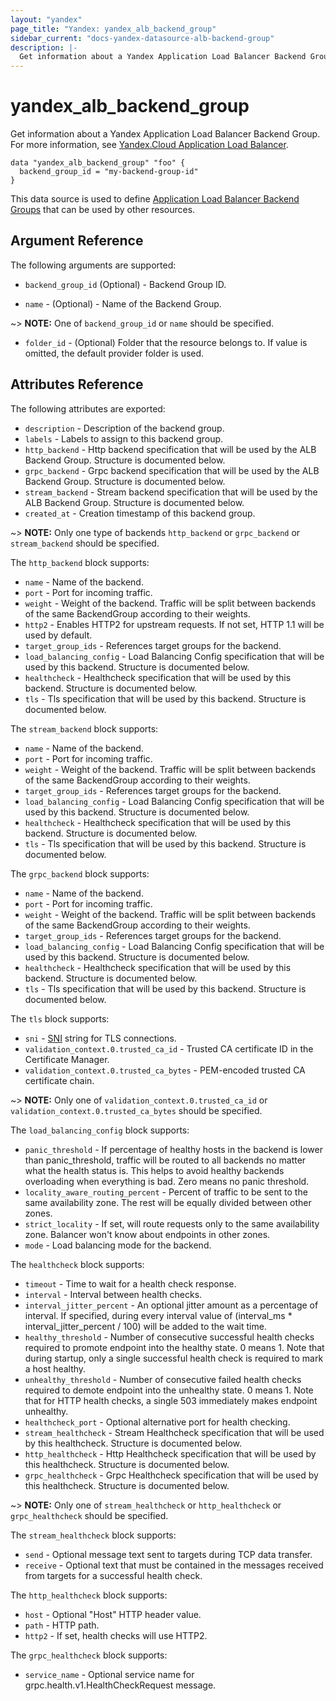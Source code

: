 ```yaml
---
layout: "yandex"
page_title: "Yandex: yandex_alb_backend_group"
sidebar_current: "docs-yandex-datasource-alb-backend-group"
description: |-
  Get information about a Yandex Application Load Balancer Backend Group.
---
```


# yandex\_alb\_backend\_group

Get information about a Yandex Application Load Balancer Backend Group. For more information, see
[Yandex.Cloud Application Load Balancer](https://cloud.yandex.com/en/docs/application-load-balancer/quickstart).

```hcl
data "yandex_alb_backend_group" "foo" {
  backend_group_id = "my-backend-group-id"
}
```

This data source is used to define [Application Load Balancer Backend Groups] that can be used by other resources.

## Argument Reference

The following arguments are supported:

* `backend_group_id` (Optional) - Backend Group ID.

* `name` - (Optional) - Name of the Backend Group.

~> **NOTE:** One of `backend_group_id` or `name` should be specified.

* `folder_id` - (Optional) Folder that the resource belongs to. If value is omitted, the default provider folder is used.

## Attributes Reference

The following attributes are exported:

* `description` - Description of the backend group.
* `labels` - Labels to assign to this backend group.
* `http_backend` - Http backend specification that will be used by the ALB Backend Group. Structure is documented below. 
* `grpc_backend` - Grpc backend specification that will be used by the ALB Backend Group. Structure is documented below.
* `stream_backend` - Stream backend specification that will be used by the ALB Backend Group. Structure is documented below.
* `created_at` - Creation timestamp of this backend group.

~> **NOTE:** Only one type of backends `http_backend` or `grpc_backend` or `stream_backend` should be specified.

The `http_backend` block supports:

* `name` - Name of the backend.
* `port` - Port for incoming traffic.
* `weight` - Weight of the backend. Traffic will be split between backends of the same BackendGroup according to their weights. 
* `http2` - Enables HTTP2 for upstream requests. If not set, HTTP 1.1 will be used by default.
* `target_group_ids` - References target groups for the backend.
* `load_balancing_config` - Load Balancing Config specification that will be used by this backend. Structure is documented below.
* `healthcheck` - Healthcheck specification that will be used by this backend. Structure is documented below.
* `tls` - Tls specification that will be used by this backend. Structure is documented below.

The `stream_backend` block supports:

* `name` - Name of the backend.
* `port` - Port for incoming traffic.
* `weight` - Weight of the backend. Traffic will be split between backends of the same BackendGroup according to their weights.
* `target_group_ids` - References target groups for the backend.
* `load_balancing_config` - Load Balancing Config specification that will be used by this backend. Structure is documented below.
* `healthcheck` - Healthcheck specification that will be used by this backend. Structure is documented below.
* `tls` - Tls specification that will be used by this backend. Structure is documented below.

The `grpc_backend` block supports:

* `name` - Name of the backend.
* `port` - Port for incoming traffic.
* `weight` - Weight of the backend. Traffic will be split between backends of the same BackendGroup according to their weights.
* `target_group_ids` - References target groups for the backend.
* `load_balancing_config` - Load Balancing Config specification that will be used by this backend. Structure is documented below.
* `healthcheck` - Healthcheck specification that will be used by this backend. Structure is documented below.
* `tls` - Tls specification that will be used by this backend. Structure is documented below.

The `tls` block supports:

* `sni` - [SNI](https://en.wikipedia.org/wiki/Server_Name_Indication) string for TLS connections.
* `validation_context.0.trusted_ca_id` - Trusted CA certificate ID in the Certificate Manager.
* `validation_context.0.trusted_ca_bytes` - PEM-encoded trusted CA certificate chain.

~> **NOTE:** Only one of `validation_context.0.trusted_ca_id` or `validation_context.0.trusted_ca_bytes` should be specified.

The `load_balancing_config` block supports:

* `panic_threshold` - If percentage of healthy hosts in the backend is lower than panic_threshold, traffic will be routed to all backends no matter what the health status is. This helps to avoid healthy backends overloading  when everything is bad. Zero means no panic threshold.
* `locality_aware_routing_percent` - Percent of traffic to be sent to the same availability zone. The rest will be equally divided between other zones.
* `strict_locality` - If set, will route requests only to the same availability zone. Balancer won't know about endpoints in other zones.
* `mode` - Load balancing mode for the backend.

The `healthcheck` block supports:

* `timeout` - Time to wait for a health check response.
* `interval` - Interval between health checks.
* `interval_jitter_percent` - An optional jitter amount as a percentage of interval. If specified, during every interval value of (interval_ms * interval_jitter_percent / 100) will be added to the wait time.
* `healthy_threshold` - Number of consecutive successful health checks required to promote endpoint into the healthy state. 0 means 1. Note that during startup, only a single successful health check is required to mark a host healthy.
* `unhealthy_threshold` - Number of consecutive failed health checks required to demote endpoint into the unhealthy state. 0 means 1. Note that for HTTP health checks, a single 503 immediately makes endpoint unhealthy.
* `healthcheck_port` - Optional alternative port for health checking.
* `stream_healthcheck` - Stream Healthcheck specification that will be used by this healthcheck. Structure is documented below.
* `http_healthcheck` - Http Healthcheck specification that will be used by this healthcheck. Structure is documented below.
* `grpc_healthcheck` - Grpc Healthcheck specification that will be used by this healthcheck. Structure is documented below.

~> **NOTE:** Only one of `stream_healthcheck` or `http_healthcheck` or `grpc_healthcheck` should be specified.

The `stream_healthcheck` block supports:

* `send` - Optional message text sent to targets during TCP data transfer.
* `receive` - Optional text that must be contained in the messages received from targets for a successful health check.

The `http_healthcheck` block supports:

* `host` - Optional "Host" HTTP header value.
* `path` - HTTP path.
* `http2` - If set, health checks will use HTTP2.

The `grpc_healthcheck` block supports:

* `service_name` - Optional service name for grpc.health.v1.HealthCheckRequest message.

[Application Load Balancer Backend Groups]: https://cloud.yandex.com/en/docs/application-load-balancer/concepts/backend-group